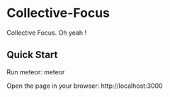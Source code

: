 # Collective-Focus

Collective Focus. Oh yeah !

## Quick Start

Run meteor:
    meteor

Open the page in your browser:
    http://localhost:3000
